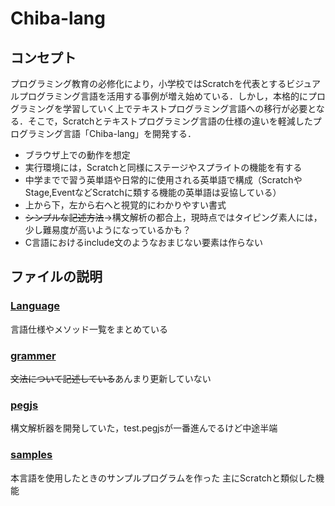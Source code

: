 # Chiba-lang

## コンセプト
プログラミング教育の必修化により，小学校ではScratchを代表とするビジュアルプログラミング言語を活用する事例が増え始めている．しかし，本格的にプログラミングを学習していく上でテキストプログラミング言語への移行が必要となる．そこで，Scratchとテキストプログラミング言語の仕様の違いを軽減したプログラミング言語「Chiba-lang」を開発する．

- ブラウザ上での動作を想定
- 実行環境には，Scratchと同様にステージやスプライトの機能を有する
- 中学までで習う英単語や日常的に使用される英単語で構成（ScratchやStage,EventなどScratchに類する機能の英単語は妥協している）
- 上から下，左から右へと視覚的にわかりやすい書式
- ~~シンプルな記述方法~~→構文解析の都合上，現時点ではタイピング素人には，少し難易度が高いようになっているかも？
- C言語におけるinclude文のようなおまじない要素は作らない

## ファイルの説明
### [Language](https://github.com/fuba238/Chiba-lang/tree/main/Language)
言語仕様やメソッド一覧をまとめている


### [grammer](https://github.com/fuba238/Chiba-lang/tree/main/grammer)
~~文法について記述している~~あんまり更新していない

### [pegjs](https://github.com/fuba238/Chiba-lang/tree/main/pegjs)
構文解析器を開発していた，test.pegjsが一番進んでるけど中途半端

### [samples](https://github.com/fuba238/Chiba-lang/tree/main/samples)
本言語を使用したときのサンプルプログラムを作った
主にScratchと類似した機能
